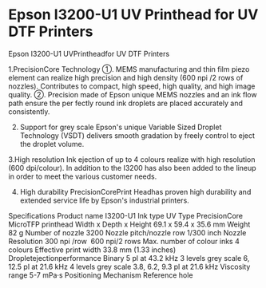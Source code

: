 # Epson I3200-U1 UV Printhead for UV DTF Printers

Epson I3200-U1 UVPrintheadfor UV DTF Printers

1.PrecisionCore Technology
①. MEMS manufacturing and thin film piezo element can realize high precision and high density (600 npi /2 rows of nozzles). Contributes to compact, high speed, high quality, and high image quality.
②. Precision made of Epson unique MEMS nozzles and an ink flow path ensure the per fectly round ink droplets are placed accurately and consistently.

2. Support for grey scale
Epson's unique Variable Sized Droplet Technology
(VSDT) delivers smooth gradation by freely control to
eject the droplet volume.

3.High resolution
Ink ejection of up to 4 colours realize with high resolution (600 dpi/colour). In addition to the I3200 has also been added to the lineup in order to meet the various customer needs.

4. High durability
PrecisionCorePrint Headhas proven high durability and extended service life by Epson's industrial printers.

Specifications
Product name	I3200-U1
Ink type	UV
Type	PrecisionCore MicroTFP printhead
Width x Depth x    Height	69.1 x 59.4 x 35.6 mm
Weight	82 g
Number of nozzle	3200
Nozzle pitch/nozzle    row	1/300 inch
Nozzle Resolution	300 npi /row  600 npi/2    rows
Max. number of    colour inks	4 colours
Effective print    width	33.8 mm (1.33 inches)
Dropletejectionperformance	Binary	5 pl at 43.2 kHz
3    levels grey scale	6, 12.5 pl at 21.6 kHz
4 levels grey scale	3.8, 6.2, 9.3 pl at 21.6 kHz
Viscosity range	5-7 mPa·s
Positioning    Mechanism	Reference hole

